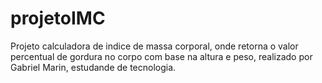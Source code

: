 # projetoIMC

Projeto calculadora de indice de massa corporal, onde retorna o valor percentual de gordura no corpo com base na altura e peso, realizado por Gabriel Marin,
estudande de tecnologia.
